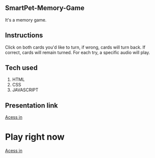 ## SmartPet-Memory-Game

It's a memory game.

## Instructions
Click on both cards you'd like to turn, if wrong, cards will turn back. If correct, cards will remain turned. For each try, a specific audio will play.

## Tech used

 1. HTML
 2. CSS
 3. JAVASCRIPT

## Presentation link
 [Acess in](https://docs.google.com/presentation/d/1AHz5OA3aFeQ-Jj03qptOx5KedBMD9nyHjpKBRopwSXg/edit#slide=id.ge0b27e97e2_0_111)

# Play right now

[Acess in](https://codervinicius.github.io/SmartPet-Memory-Game/)
